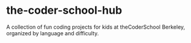 # the-coder-school-hub
A collection of fun coding projects for kids at theCoderSchool Berkeley, organized by language and difficulty.
